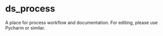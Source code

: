 # ds_process

A place for process workflow and documentation. For editing, please use Pycharm or similar.